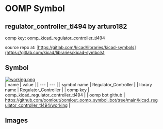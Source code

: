# OOMP Symbol  
## regulator_controller_tl494  by arturo182  
  
oomp key: oomp_kicad_regulator_controller_tl494  
  
source repo at: [https://gitlab.com/kicad/libraries/kicad-symbols](https://gitlab.com/kicad/libraries/kicad-symbols)  
## Symbol  
  
[![working.png](working_600.png)](working.png)  
| name | value | 
| --- | --- | 
| symbol name | Regulator_Controller | 
| library name | Regulator_Controller | 
| oomp key | oomp_kicad_regulator_controller_tl494 | 
| oomp bot github | https://github.com/oomlout/oomlout_oomp_symbol_bot/tree/main/kicad_regulator_controller_tl494/working | 
## Images  
